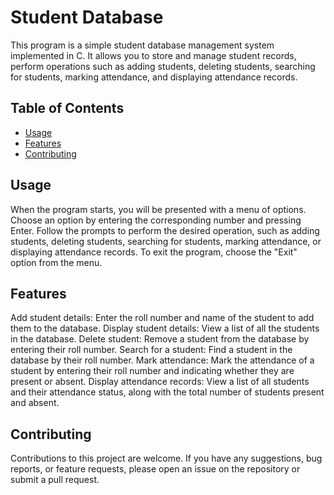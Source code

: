 # Student Database

This program is a simple student database management system implemented in C. It allows you to store and manage student records, perform operations such as adding students, deleting students, searching for students, marking attendance, and displaying attendance records.

## Table of Contents
- [Usage](#usage)
- [Features](#features)
- [Contributing](#contributing)

## Usage
When the program starts, you will be presented with a menu of options.
Choose an option by entering the corresponding number and pressing Enter.
Follow the prompts to perform the desired operation, such as adding students, deleting students, searching for students, marking attendance, or displaying attendance records.
To exit the program, choose the "Exit" option from the menu.
## Features
Add student details: Enter the roll number and name of the student to add them to the database.
Display student details: View a list of all the students in the database.
Delete student: Remove a student from the database by entering their roll number.
Search for a student: Find a student in the database by their roll number.
Mark attendance: Mark the attendance of a student by entering their roll number and indicating whether they are present or absent.
Display attendance records: View a list of all students and their attendance status, along with the total number of students present and absent.
## Contributing
Contributions to this project are welcome. If you have any suggestions, bug reports, or feature requests, please open an issue on the repository or submit a pull request.
